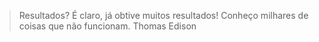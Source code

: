 > Resultados? É claro, já obtive muitos resultados! Conheço milhares de coisas que não funcionam.
> Thomas Edison
